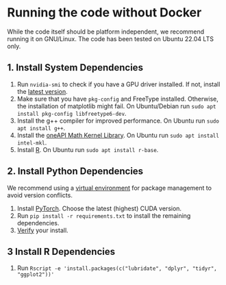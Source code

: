 # Running the code without Docker

While the code itself should be platform independent, we recommend running it on GNU/Linux. The code has been tested on Ubuntu 22.04 LTS only.


## 1. Install System Dependencies
1) Run ``nvidia-smi`` to check if you have a GPU driver installed. If not, install the [latest version](https://www.nvidia.com/download/index.aspx).
2) Make sure that you have ``pkg-config`` and FreeType installed. Otherwise, the installation of matplotlib might fail. On Ubuntu/Debian run ``sudo apt install pkg-config libfreetype6-dev``.
3) Install the g++ compiler for improved performance. On Ubuntu run ``sudo apt install g++``.
4) Install the [oneAPI Math Kernel Library](https://www.intel.com/content/www/us/en/developer/tools/oneapi/onemkl.html). On Ubuntu run ``sudo apt install intel-mkl``.
5) Install [R](https://www.r-project.org/). On Ubuntu run ``sudo apt install r-base``.

## 2. Install Python Dependencies
We recommend using a [virtual environment](https://packaging.python.org/en/latest/guides/installing-using-pip-and-virtual-environments/)
for package management to avoid version conflicts.
1) Install [PyTorch](https://pytorch.org/get-started/locally/). Choose the latest (highest) CUDA version. 
2) Run ``pip install -r requirements.txt`` to install the remaining dependencies.
3) [Verify](https://pytorch.org/get-started/locally/#linux-verification) your install.

## 3 Install R Dependencies
1) Run ``Rscript -e 'install.packages(c("lubridate", "dplyr", "tidyr", "ggplot2"))'``
